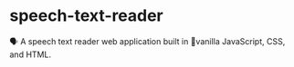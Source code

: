 # speech-text-reader
🗣 A speech text reader web application built in 🍦vanilla JavaScript, CSS, and HTML.
